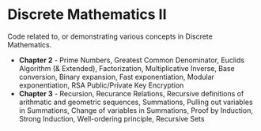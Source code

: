 # Discrete Mathematics II

Code related to, or demonstrating various concepts in Discrete Mathematics.

- **Chapter 2** - Prime Numbers, Greatest Common Denominator, Euclids Algorithm (& Extended), Factorization, Multiplicative Inverse, Base conversion, Binary expansion, Fast exponentiation, Modular exponentiation, RSA Public/Private Key Encryption
- **Chapter 3** - Recursion, Recurance Relations, Recursive definitions of arithmatic and geometric sequences, Summations, Pulling out variables in Summations, Change of variables in Summations, Proof by Induction, Strong Induction, Well-ordering principle, Recursive Sets
